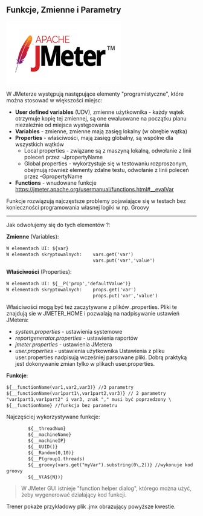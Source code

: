 ## Funkcje, Zmienne i Parametry

![groovy](../img/jmeter.png)

W JMeterze występują następujące elementy "programistyczne", które można stosować w większości miejsc:

   - **User defined variables** (UDV), zmienne użytkownika - każdy wątek otrzymuje kopię tej zmiennej, są one ewaluowane na początku planu niezależnie od miejsca występowania
   - **Variables** - zmienne, zmienne mają zasięg lokalny (w obrębie wątka)
   - **Properties** - właściwości, mają zasięg globalny, są wspólne dla wszystkich wątków
        - Local properties - związane są z maszyną lokalną, odwołanie z linii poleceń przez -JpropertyName
        - Global properties - wykorzystuje się w testowaniu rozproszonym, obejmują również elementy zdalne testu, odwołanie z linii poleceń przez -GpropertyName     
   - **Functions** - wnudowane funkcje https://jmeter.apache.org/usermanual/functions.html#__evalVar
 
 Funkcje rozwiązują najczęstsze problemy pojawiające się w testach bez konieczności programowania własnej logiki w np. Groovy
  
---

Jak odwołujemy się do tych elementów ?:

**Zmienne** (Variables):
    
    W elementach UI: ${var}
    W elementach skryptowalnych:    vars.get('var')
                                    vars.put('var','value') 
**Właściwości** (Properties):

    W elementach UI: ${__P('prop','defaultValue')}
    W elementach skryptowalnych:    props.get('var')
                                    props.put('var','value') 
        
Właściwości mogą być też zaczytywane z plików .properties. Pliki te znajdują sie w JMETER_HOME i pozwalają na nadpisywanie ustawień JMetera:
- _system.properties_ - ustawienia systemowe
- _reportgenerator.properties_ - ustawienia raportów
- _jmeter.properties_ - ustawienia JMetera
- _user.properties_ - ustawienia użytkownika
Ustawienia z pliku user.properties nadpisują wcześniej parsowane pliki. Dobrą praktyką jest dokonywanie zmian tylko w plikach user.properties.
    
**Funkcje**:

    ${__functionName(var1,var2,var3)} //3 parametry
    ${__functionName(var1part1\,var1part2,var3)} // 2 parametry "var1part1,var1part2" i var3, znak "," musi być poprzedzony \
    ${__functionName} //funkcja bez parametru

 Najczęściej wykorzystywane funkcje:
 
            ${__threadNum}
            ${__machineName}
            ${__machineIP}
            ${__UUID()}
            ${__Random(0,10)}
            ${__P(group1.threads)
            ${__groovy(vars.get("myVar").substring(0\,2))} //wykonuje kod groovy
            ${__V(A${N})}
 
 > W JMeter GUI istnieje "function helper dialog", którego można użyć, żeby wygenerować działający kod funkcji.
 
Trener pokaże przykładowy plik .jmx obrazujący powyższe kwestie.